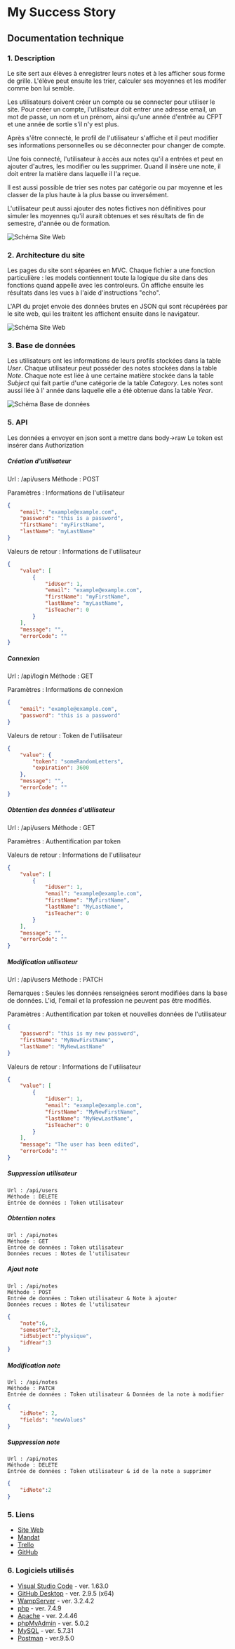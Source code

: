 # My Success Story

## Documentation technique

### 1. Description
Le site sert aux élèves à enregistrer leurs notes et à les afficher sous forme de grille. L'élève peut ensuite les trier, calculer ses moyennes et les modifer comme bon lui semble.

Les utilisateurs doivent créer un compte ou se connecter pour utiliser le site. Pour créer un compte, l'utilisateur doit entrer une adresse email, un mot de passe, un nom et un prénom, ainsi qu'une année d'entrée au CFPT et une année de sortie s'il n'y est plus.

Après s'être connecté, le profil de l'utilisateur s'affiche et il peut modifier ses informations personnelles ou se déconnecter pour changer de compte.

Une fois connecté, l'utilisateur à accès aux notes qu'il a entrées et peut en ajouter d'autres, les modifier ou les supprimer. Quand il insère une note, il doit entrer la matière dans laquelle il l'a reçue.

Il est aussi possible de trier ses notes par catégorie ou par moyenne et les classer de la plus haute à la plus basse ou inversément.

L'utilisateur peut aussi ajouter des notes fictives non définitives pour simuler les moyennes qu'il aurait obtenues et ses résultats de fin de semestre, d'année ou de formation.

![Schéma Site Web](./doc/image/useCases.png)

### 2. Architecture du site
Les pages du site sont séparées en MVC. Chaque fichier a une fonction particulière : les models contiennent toute la logique du site dans des fonctions quand appelle avec les controleurs. On affiche ensuite les résultats dans les vues à l'aide d'instructions "echo".

L'API du projet envoie des données brutes en JSON qui sont récupérées par le site web, qui les traitent les affichent ensuite dans le navigateur.

![Schéma Site Web](./doc/image/schema.png)

### 3. Base de données
Les utilisateurs ont les informations de leurs profils stockées dans la table *User*. Chaque utilisateur peut posséder des notes stockées dans la table *Note*. Chaque note est liée à une certaine matière stockée dans la table *Subject* qui fait partie d'une catégorie de la table *Category*. Les notes sont aussi liée à l' année dans laquelle elle a été obtenue dans la table *Year*.

![Schéma Base de données](./doc/image/database.png)


### 5. API

Les données a envoyer en json sont a mettre dans body->raw
Le token est insérer dans Authorization

##### Création d'utilisateur
Url : /api/users
Méthode : POST

Paramètres : Informations de l'utilisateur
```json
{
	"email": "example@example.com",
	"password": "this is a password",
	"firstName": "myFirstName",
	"lastName": "myLastName"
}
```

Valeurs de retour : Informations de l'utilisateur
```json
{
	"value": [
		{
			"idUser": 1,
			"email": "example@example.com",
			"firstName": "myFirstName",
			"lastName": "myLastName",
			"isTeacher": 0
		}
	],
	"message": "",
	"errorCode": ""
}
```

##### Connexion
Url : /api/login
Méthode : GET

Paramètres : Informations de connexion
```json
{
	"email": "example@example.com",
	"password": "this is a password"
}
```

Valeurs de retour : Token de l'utilisateur
```json
{
	"value": {
		"token": "someRandomLetters",
		"expiration": 3600
	},
	"message": "",
	"errorCode": ""
}
```

##### Obtention des données d'utilisateur
Url : /api/users
Méthode : GET

Paramètres : Authentification par token

Valeurs de retour : Informations de l'utilisateur
```json
{
	"value": [
		{
			"idUser": 1,
			"email": "example@example.com",
			"firstName": "MyFirstName",
			"lastName": "MyLastName",
			"isTeacher": 0
		}
	],
	"message": "",
	"errorCode": ""
}
```

##### Modification utilisateur
Url : /api/users
Méthode : PATCH

Remarques : Seules les données renseignées seront modifiées dans la base de données. L'id, l'email et la profession ne peuvent pas être modifiés.

Paramètres : Authentification par token et nouvelles données de l'utilisateur
```json
{
	"password": "this is my new password",
	"firstName": "MyNewFirstName",
	"lastName": "MyNewLastName"
}
```

Valeurs de retour : Informations de l'utilisateur
```json
{
	"value": [
		{
			"idUser": 1,
			"email": "example@example.com",
			"firstName": "MyNewFirstName",
			"lastName": "MyNewLastName",
			"isTeacher": 0
		}
	],
	"message": "The user has been edited",
	"errorCode": ""
}
```

##### Suppression utilisateur
	Url : /api/users
	Méthode : DELETE
	Entrée de données : Token utilisateur

##### Obtention notes
	Url : /api/notes
	Méthode : GET
	Entrée de données : Token utilisateur
	Données recues : Notes de l'utilisateur
##### Ajout note
	Url : /api/notes
	Méthode : POST
	Entrée de données : Token utilisateur & Note à ajouter
	Données recues : Notes de l'utilisateur
```json
{
	"note":6,
	"semester":2,
	"idSubject":"physique",
	"idYear":3
}
```
##### Modification note
	Url : /api/notes
	Méthode : PATCH
	Entrée de données : Token utilisateur & Données de la note à modifier
```json
{
	"idNote": 2,
	"fields": "newValues"
}
```
##### Suppression note
	Url : /api/notes
	Méthode : DELETE
	Entrée de données : Token utilisateur & id de la note a supprimer
```json
{
	"idNote":2
}
```

### 5. Liens
- [Site Web](https://successstory.cfpti.ch)
- [Mandat](https://docs.google.com/document/d/16Rj2KkcCFHPPHjjAMmvoyeppWsdiO9JN/edit?usp=sharing&ouid=106752474556925767372&rtpof=true&sd=true)
- [Trello](https://trello.com/b/iweK5h2I/my-success-story)
- [GitHub](https://github.com/LAAC172003/MySuccessStory)

### 6. Logiciels utilisés
- [Visual Studio Code](https://code.visualstudio.com) - ver. 1.63.0
- [GitHub Desktop](https://github.com) - ver. 2.9.5 (x64)
- [WampServer](https://www.wampserver.com) - ver. 3.2.4.2
- [php](https://www.php.net) - ver. 7.4.9
- [Apache](https://httpd.apache.org) - ver. 2.4.46
- [phpMyAdmin](https://www.phpmyadmin.net) - ver. 5.0.2
- [MySQL](https://www.mysql.com) - ver. 5.7.31
- [Postman](https://www.postman.com) - ver.9.5.0